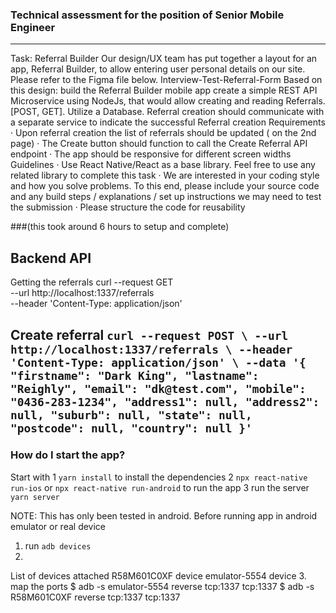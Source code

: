 
### Technical assessment for the position of Senior Mobile Engineer
----
Task: Referral Builder
Our design/UX team has put together a layout for an app, Referral Builder, to allow entering user personal details on our site. Please
refer to the Figma file below.
Interview-Test-Referral-Form
Based on this design:
build the Referral Builder mobile app
create a simple REST API Microservice using NodeJs, that would allow creating and reading Referrals.[POST, GET]. Utilize a
Database.
Referral creation should communicate with a separate service to indicate the successful Referral creation
Requirements
· Upon referral creation the list of referrals should be updated ( on the 2nd page)
· The Create button should function to call the Create Referral API endpoint
· The app should be responsive for different screen widths
Guidelines
· Use React Native/React as a base library. Feel free to use any related library to complete this task
· We are interested in your coding style and how you solve problems. To this end, please include your source code and any build
steps / explanations / set up instructions we may need to test the submission
· Please structure the code for reusability

###(this took around 6 hours to setup and complete)

Backend API
----
Getting the referrals
curl --request GET \
  --url http://localhost:1337/referrals \
  --header 'Content-Type: application/json'

Create referral
`curl --request POST \
  --url http://localhost:1337/referrals \
  --header 'Content-Type: application/json' \
  --data '{
		"firstname": "Dark King",
		"lastname": "Reighly",
		"email": "dk@test.com",
		"mobile": "0436-283-1234",
		"address1": null,
		"address2": null,
		"suburb": null,
		"state": null,
		"postcode": null,
		"country": null
	}'`
----

### How do I start the app?

Start with 
1 `yarn install` to install the dependencies
2 `npx react-native run-ios` or `npx react-native run-android` to run the app
3 run the server `yarn server`

NOTE: This has only been tested in android.
Before running app in android emulator or real device
1. run `adb devices`
2. 
List of devices attached
R58M601C0XF     device
emulator-5554   device
3. map the ports
$ adb -s emulator-5554 reverse tcp:1337 tcp:1337
$ adb -s R58M601C0XF reverse tcp:1337 tcp:1337 
